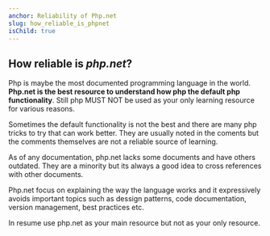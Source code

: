 ```yaml
---
anchor: Reliability of Php.net
slug: how_reliable_is_phpnet
isChild: true
---
```


## How reliable is _php.net_?

Php is maybe the most documented programming language in the world. **Php.net is the best resource to understand how php the default php functionality**. Still php MUST NOT be used as your only learning resource for various reasons.

Sometimes the default functionality is not the best and there are many php tricks to try that can work better. They are usually noted in the coments but the comments themselves are not a reliable source of learning.

As of any documentation, php.net lacks some documents and have others outdated. They are a minority but its always a good idea to cross references with other documents.

Php.net focus on explaining the way the language works and it expressively avoids important topics such as dessign patterns, code documentation, version management, best practices etc.

In resume use php.net as your main resource but not as your only resource.
